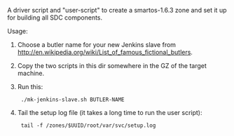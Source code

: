 A driver script and "user-script" to create a smartos-1.6.3 zone
and set it up for building all SDC components.

Usage:

1. Choose a butler name for your new Jenkins slave from
   <http://en.wikipedia.org/wiki/List_of_famous_fictional_butlers>.

2. Copy the two scripts in this dir somewhere in the GZ of the target machine.

3. Run this:

        ./mk-jenkins-slave.sh BUTLER-NAME

4. Tail the setup log file (it takes a long time to run the user script):

        tail -f /zones/$UUID/root/var/svc/setup.log

